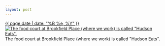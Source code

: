 ```yaml
---
layout: post
---
```


<p>
  <time><a href="/589">{{ page.date | date: "%B %e, %Y" }}</a></time>
  <a href="/589"><img src="{{ site.assets_url }}/589-480.jpg" srcset="{{ site.assets_url }}/589-240.jpg 240w, {{ site.assets_url }}/589-480.jpg 480w, {{ site.assets_url }}/589-720.jpg 720w, {{ site.assets_url }}/589-960.jpg 960w" sizes="(min-width: 700px) 50vw, calc(100vw - 2rem)" alt="The food court at Brookfield Place (where we work) is called &quot;Hudson Eats&quot;." /></a>
  <span>The food court at Brookfield Place (where we work) is called &quot;Hudson Eats&quot;.</span>
</p>
